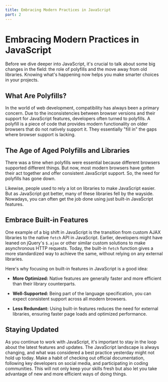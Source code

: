 ```yaml
---
title: Embracing Modern Practices in JavaScript
part: 2
---
```


# Embracing Modern Practices in JavaScript

Before we dive deeper into JavaScript, it's crucial to talk about some big changes in the field: the role of polyfills and the move away from old libraries. Knowing what's happening now helps you make smarter choices in your projects.

## What Are Polyfills?

In the world of web development, compatibility has always been a primary
concern. Due to the inconsistencies between browser versions and their support
for JavaScript features, developers often turned to polyfills. A polyfill is a
piece of code that provides modern functionality on older browsers that do not
natively support it. They essentially "fill in" the gaps where browser support
is lacking.

## The Age of Aged Polyfills and Libraries

There was a time when polyfills were essential because different browsers supported different things. But now, most modern browsers have gotten their act together and offer consistent JavaScript support. So, the need for polyfills has gone down.

Likewise, people used to rely a lot on libraries to make JavaScript easier. But as JavaScript got better, many of these libraries fell by the wayside. Nowadays, you can often get the job done using just built-in JavaScript features.

## Embrace Built-in Features

One example of a big shift in JavaScript is the transition from
custom AJAX libraries to the native `fetch` API in JavaScript. Earlier,
developers might have leaned on jQuery's `$.ajax` or other similar custom
solutions to make asynchronous HTTP requests. Today, the built-in `fetch`
function gives a more standardized way to achieve the same,
without relying on any external libraries.

Here's why focusing on built-in features in JavaScript is a good idea:

- **More Optimized:** Native features are generally faster and more efficient
  than their library counterparts.

- **Well-Supported:** Being part of the language specification, you can expect
  consistent support across all modern browsers.

- **Less Redundant:** Using built-in features reduces the need for external
  libraries, ensuring faster page loads and optimized performance.

## Staying Updated

As you continue to work with JavaScript, it's important to stay in the loop about the latest features and updates. The JavaScript landscape is always changing, and what was considered a best practice yesterday might not hold up today. Make a habit of checking out official documentation, following key developers on social media, and participating in coding communities. This will not only keep your skills fresh but also let you take advantage of new and more efficient ways of doing things.
